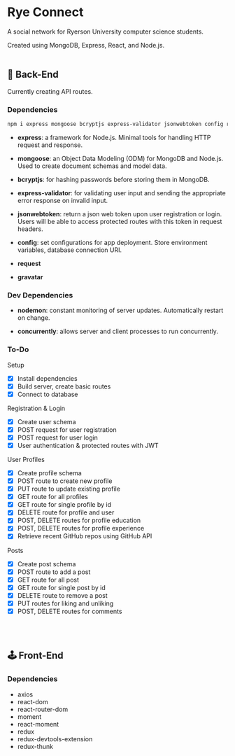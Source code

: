 # Rye Connect

A social network for Ryerson University computer science students.

Created using MongoDB, Express, React, and Node.js.
<br/>
<br/>

## 🧰 Back-End

Currently creating API routes.

### Dependencies

```bash
npm i express mongoose bcryptjs express-validator jsonwebtoken config request gravatar
```

- **express**: a framework for Node.js. Minimal tools for handling HTTP request and response.

- **mongoose**: an Object Data Modeling (ODM) for MongoDB and Node.js. Used to create document schemas and model data.

- **bcryptjs**: for hashing passwords before storing them in MongoDB.

- **express-validator**: for validating user input and sending the appropriate error response on invalid input.

- **jsonwebtoken**: return a json web token upon user registration or login. Users will be able to access protected routes with this token in request headers.

- **config**: set configurations for app deployment. Store environment variables, database connection URI.

- **request**
- **gravatar**

### Dev Dependencies

- **nodemon**: constant monitoring of server updates. Automatically restart on change.

- **concurrently**: allows server and client processes to run concurrently.

### To-Do

Setup

- [x] Install dependencies
- [x] Build server, create basic routes
- [x] Connect to database

Registration & Login

- [x] Create user schema
- [x] POST request for user registration
- [x] POST request for user login
- [x] User authentication & protected routes with JWT

User Profiles

- [x] Create profile schema
- [x] POST route to create new profile
- [x] PUT route to update existing profile
- [x] GET route for all profiles
- [x] GET route for single profile by id
- [x] DELETE route for profile and user
- [x] POST, DELETE routes for profile education
- [x] POST, DELETE routes for profile experience
- [x] Retrieve recent GitHub repos using GitHub API

Posts

- [x] Create post schema
- [x] POST route to add a post
- [x] GET route for all post
- [x] GET route for single post by id
- [x] DELETE route to remove a post
- [x] PUT routes for liking and unliking
- [x] POST, DELETE routes for comments

<br/>
<br/>

## 🕹 Front-End

### Dependencies

- axios
- react-dom
- react-router-dom
- moment
- react-moment
- redux
- redux-devtools-extension
- redux-thunk
